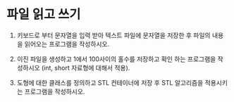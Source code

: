 # 파일 읽고 쓰기

1. 키보드로 부터 문자열을 입력 받아 텍스트 파일에 문자열을 저장한 후 파일의 내용을 읽어오는 프로그램을 작성하시오.

2. 이진 파일을 생성하고 1에서 100사이의 홀수를 저장하고 확인 하는 프로그램을 작성하시오 (int, short 자료형에 대해서 적용).

3. 도형에 대한 클래스를 정의하고 STL 컨테이너에 저장 후 STL 알고리즘을 적용시키는 프로그램을 작성하시오.
